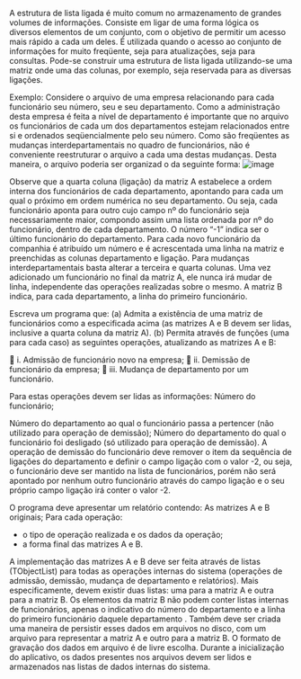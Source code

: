 A estrutura de lista ligada é muito comum no armazenamento de grandes volumes de informações. Consiste em ligar de uma forma lógica os diversos elementos de um conjunto, com o objetivo de permitir um acesso mais rápido a cada um deles. É utilizada quando o acesso ao conjunto de informações for muito freqüente, seja para atualizações, seja para consultas. 
Pode-se construir uma estrutura de lista ligada utilizando-se uma matriz onde uma das colunas, por exemplo, seja reservada para as diversas ligações. 

Exemplo: 
Considere o arquivo de uma empresa relacionando para cada funcionário seu número, seu e seu departamento. Como a administração desta empresa é feita a nível de departamento é importante que no arquivo os funcionários de cada um dos departamentos estejam relacionados entre si e ordenados seqüencialmente pelo seu número. Como são freqüentes as mudanças interdepartamentais no quadro de funcionários, não é conveniente reestruturar o arquivo a cada uma destas mudanças. Desta maneira, o arquivo poderia ser organizad	o da seguinte forma: 
![image](https://github.com/user-attachments/assets/7fa4a5d3-3033-4ce1-86b0-8b25caf6ddd6)

Observe que a quarta coluna (ligação) da matriz A estabelece a ordem interna dos funcionários de cada departamento, apontando para cada um qual o próximo em ordem numérica no seu departamento. Ou seja, cada funcionário aponta para outro cujo campo nº do funcionário seja necessariamente maior, compondo assim uma lista ordenada por nº do funcionário, dentro de cada departamento. O número “-1” indica ser o último funcionário do departamento. Para cada novo funcionário da companhia é atribuído um número e é acrescentada uma linha na matriz e preenchidas as colunas departamento e ligação. Para mudanças interdepartamentais basta alterar a terceira e quarta colunas. Uma vez adicionado um funcionário no final da matriz A, ele nunca irá mudar de linha, independente das operações realizadas sobre o mesmo.
A matriz B indica, para cada departamento, a linha do primeiro funcionário. 

Escreva um programa que: 
(a) Admita a existência de uma matriz de funcionários como a especificada acima (as matrizes A e B devem ser lidas, inclusive a quarta coluna da matriz A). 
(b) Permita através de funções (uma para cada caso) as seguintes operações, atualizando as matrizes A e B: 

  
  i. Admissão de funcionário novo na empresa; 
  ii. Demissão de funcionário da empresa; 
  iii. Mudança de departamento por um funcionário.


Para estas operações devem ser lidas as informações: 
Número do funcionário;

Número do departamento ao qual o funcionário passa a pertencer (não utilizado para operação de demissão);
Número do departamento do qual o funcionário foi desligado (só utilizado para operação de demissão).
A operação de demissão do funcionário deve remover o item da sequência de ligações do departamento e definir o campo ligação com o valor -2, ou seja, o funcionário deve ser mantido na lista de funcionários, porém não será apontado por nenhum outro funcionário através do campo ligação e o seu próprio campo ligação irá conter o valor -2.

O programa deve apresentar um relatório contendo: 
As matrizes A e B originais;
Para cada operação:
- o tipo de operação realizada e os dados da operação; 
- a forma final das matrizes A e B. 

A implementação das matrizes A e B deve ser feita através de listas (TObjectList) para todas as operações internas do sistema (operações de admissão, demissão, mudança de departamento e relatórios). Mais especificamente, devem existir duas listas: uma para a matriz A e outra para a matriz B. Os elementos da matriz B não podem conter listas internas de funcionários, apenas o indicativo do número do departamento e a linha do primeiro funcionário daquele departamento .
Também deve ser criada uma maneira de persistir esses dados em arquivos no disco, com um arquivo para representar a matriz A e outro para a matriz B. O formato de gravação dos dados em arquivo é de livre escolha.
Durante a inicialização do aplicativo, os dados presentes nos arquivos devem ser lidos e armazenados nas listas de dados internas do sistema.
